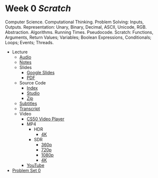 # Week 0 *Scratch*


Computer Science. Computational Thinking. Problem Solving: Inputs, Outputs. Representation: Unary, Binary, Decimal, ASCII, Unicode, RGB. Abstraction. Algorithms. Running Times. Pseudocode. Scratch: Functions, Arguments, Return Values; Variables; Boolean Expressions, Conditionals; Loops; Events; Threads.



* Lecture
	+ [Audio](https://cdn.cs50.net/2022/fall/lectures/0/lecture0.mp3)
	+ [Notes](Lecture/Notes.md)
	+ Slides
		- [Google Slides](https://docs.google.com/presentation/d/1UIE5Pha-yzQWH-3XOE3uX3YK2JX1tehRCFqCj1sfJzM/edit?usp=sharing)
		- [PDF](https://cdn.cs50.net/2022/fall/lectures/0/lecture0.pdf)
	+ Source Code
		- [Index](https://cdn.cs50.net/2022/fall/lectures/0/src0/)
		- [Studio](https://scratch.mit.edu/studios/32028395)
		- [Zip](https://cdn.cs50.net/2022/fall/lectures/0/src0.zip)
	+ [Subtitles](https://cdn.cs50.net/2022/fall/lectures/0/lang/en/lecture0.srt)
	+ [Transcript](Lecture/Transcript.txt)
	+ Video
		- [CS50 Video Player](https://video.cs50.io/IDDmrzzB14M?screen=vm_vgY75qT4)
		- MP4
			* HDR
				+ [4K](https://cdn.cs50.net/2022/fall/lectures/0/lecture0-4k-hdr.mp4)
			* SDR
				+ [360p](https://cdn.cs50.net/2022/fall/lectures/0/lecture0-360p.mp4)
				+ [720p](https://cdn.cs50.net/2022/fall/lectures/0/lecture0-720p.mp4)
				+ [1080p](https://cdn.cs50.net/2022/fall/lectures/0/lecture0-1080p.mp4)
				+ [4K](https://cdn.cs50.net/2022/fall/lectures/0/lecture0-4k.mp4)
		- [YouTube](https://youtu.be/IDDmrzzB14M)
* [Problem Set 0](Problem_Sets/Problem_Sets.md)







